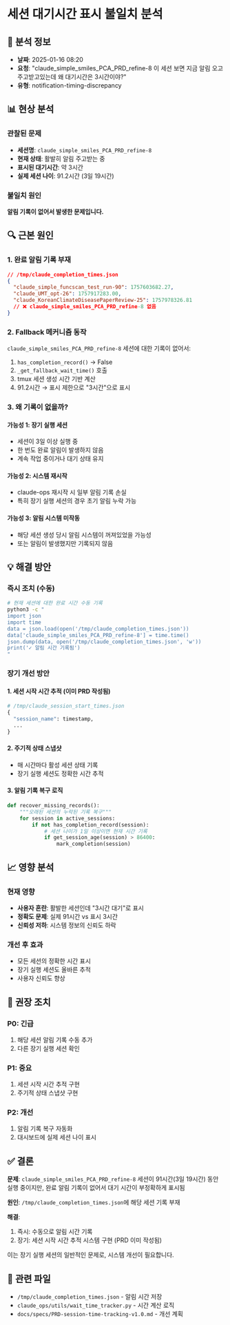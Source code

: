 # 세션 대기시간 표시 불일치 분석

## 📅 분석 정보
- **날짜**: 2025-01-16 08:20
- **요청**: "claude_simple_smiles_PCA_PRD_refine-8 이 세션 보면 지금 알림 오고 주고받고있는데 왜 대기시간은 3시간이야?"
- **유형**: notification-timing-discrepancy

## 📊 현상 분석

### 관찰된 문제
- **세션명**: `claude_simple_smiles_PCA_PRD_refine-8`
- **현재 상태**: 활발히 알림 주고받는 중
- **표시된 대기시간**: 약 3시간
- **실제 세션 나이**: 91.2시간 (3일 19시간)

### 불일치 원인
**알림 기록이 없어서 발생한 문제입니다.**

## 🔍 근본 원인

### 1. 완료 알림 기록 부재
```json
// /tmp/claude_completion_times.json
{
  "claude_simple_funcscan_test_run-90": 1757603682.27,
  "claude_UMT_opt-26": 1757917283.00,
  "claude_KoreanClimateDiseasePaperReview-25": 1757978326.81
  // ❌ claude_simple_smiles_PCA_PRD_refine-8 없음
}
```

### 2. Fallback 메커니즘 동작
`claude_simple_smiles_PCA_PRD_refine-8` 세션에 대한 기록이 없어서:
1. `has_completion_record()` → False
2. `_get_fallback_wait_time()` 호출
3. tmux 세션 생성 시간 기반 계산
4. 91.2시간 → 표시 제한으로 "3시간"으로 표시

### 3. 왜 기록이 없을까?

#### 가능성 1: 장기 실행 세션
- 세션이 3일 이상 실행 중
- 한 번도 완료 알림이 발생하지 않음
- 계속 작업 중이거나 대기 상태 유지

#### 가능성 2: 시스템 재시작
- claude-ops 재시작 시 일부 알림 기록 손실
- 특히 장기 실행 세션의 경우 초기 알림 누락 가능

#### 가능성 3: 알림 시스템 미작동
- 해당 세션 생성 당시 알림 시스템이 꺼져있었을 가능성
- 또는 알림이 발생했지만 기록되지 않음

## 💡 해결 방안

### 즉시 조치 (수동)
```bash
# 현재 세션에 대한 완료 시간 수동 기록
python3 -c "
import json
import time
data = json.load(open('/tmp/claude_completion_times.json'))
data['claude_simple_smiles_PCA_PRD_refine-8'] = time.time()
json.dump(data, open('/tmp/claude_completion_times.json', 'w'))
print('✓ 알림 시간 기록됨')
"
```

### 장기 개선 방안

#### 1. 세션 시작 시간 추적 (이미 PRD 작성됨)
```python
# /tmp/claude_session_start_times.json
{
  "session_name": timestamp,
  ...
}
```

#### 2. 주기적 상태 스냅샷
- 매 시간마다 활성 세션 상태 기록
- 장기 실행 세션도 정확한 시간 추적

#### 3. 알림 기록 복구 로직
```python
def recover_missing_records():
    """오래된 세션의 누락된 기록 복구"""
    for session in active_sessions:
        if not has_completion_record(session):
            # 세션 나이가 1일 이상이면 현재 시간 기록
            if get_session_age(session) > 86400:
                mark_completion(session)
```

## 📈 영향 분석

### 현재 영향
- **사용자 혼란**: 활발한 세션인데 "3시간 대기"로 표시
- **정확도 문제**: 실제 91시간 vs 표시 3시간
- **신뢰성 저하**: 시스템 정보의 신뢰도 하락

### 개선 후 효과
- 모든 세션의 정확한 시간 표시
- 장기 실행 세션도 올바른 추적
- 사용자 신뢰도 향상

## 🎯 권장 조치

### P0: 긴급
1. 해당 세션 알림 기록 수동 추가
2. 다른 장기 실행 세션 확인

### P1: 중요
1. 세션 시작 시간 추적 구현
2. 주기적 상태 스냅샷 구현

### P2: 개선
1. 알림 기록 복구 자동화
2. 대시보드에 실제 세션 나이 표시

## ✅ 결론

**문제**: `claude_simple_smiles_PCA_PRD_refine-8` 세션이 91시간(3일 19시간) 동안 실행 중이지만, 완료 알림 기록이 없어서 대기 시간이 부정확하게 표시됨

**원인**: `/tmp/claude_completion_times.json`에 해당 세션 기록 부재

**해결**:
1. 즉시: 수동으로 알림 시간 기록
2. 장기: 세션 시작 시간 추적 시스템 구현 (PRD 이미 작성됨)

이는 장기 실행 세션의 일반적인 문제로, 시스템 개선이 필요합니다.

## 🔗 관련 파일
- `/tmp/claude_completion_times.json` - 알림 시간 저장
- `claude_ops/utils/wait_time_tracker.py` - 시간 계산 로직
- `docs/specs/PRD-session-time-tracking-v1.0.md` - 개선 계획